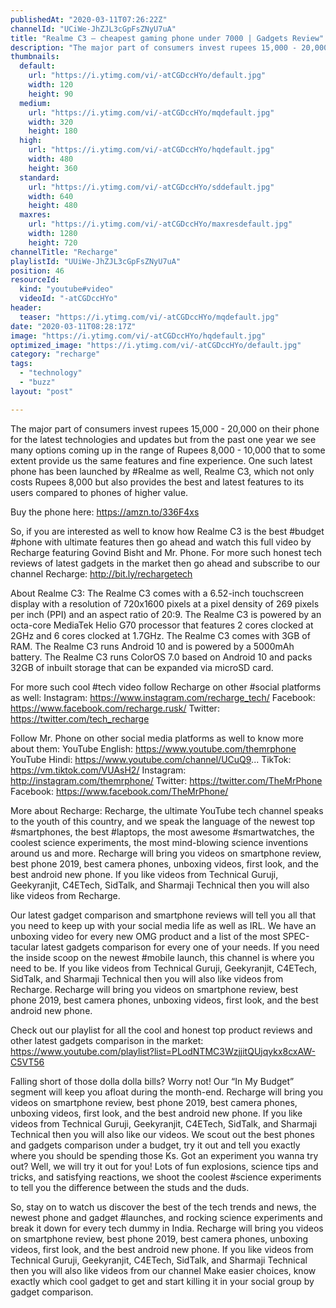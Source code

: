 ```yaml
---
publishedAt: "2020-03-11T07:26:22Z"
channelId: "UCiWe-JhZJL3cGpFsZNyU7uA"
title: "Realme C3 – cheapest gaming phone under 7000 | Gadgets Review"
description: "The major part of consumers invest rupees 15,000 - 20,000 on their phone for the latest technologies and updates but from the past one year we see many options coming up in the range of Rupees 8,000 - 10,000 that to some extent provide us the same features and fine experience. One such latest phone has been launched by #Realme as well, Realme C3, which not only costs Rupees 8,000 but also provides the best and latest features to its users compared to phones of higher value.\n\nBuy the phone here: https://amzn.to/336F4xs\n\nSo, if you are interested as well to know how Realme C3 is the best #budget #phone with ultimate features then go ahead and watch this full video by Recharge featuring Govind Bisht and Mr. Phone. For more such honest tech reviews of latest gadgets in the market then go ahead and subscribe to our channel Recharge: http://bit.ly/rechargetech\n\nAbout Realme C3:\nThe Realme C3 comes with a 6.52-inch touchscreen display with a resolution of 720x1600 pixels at a pixel density of 269 pixels per inch (PPI) and an aspect ratio of 20:9. The Realme C3 is powered by an octa-core MediaTek Helio G70 processor that features 2 cores clocked at 2GHz and 6 cores clocked at 1.7GHz. The Realme C3 comes with 3GB of RAM. The Realme C3 runs Android 10 and is powered by a 5000mAh battery. The Realme C3 runs ColorOS 7.0 based on Android 10 and packs 32GB of inbuilt storage that can be expanded via microSD card.\n\nFor more such cool #tech video follow Recharge on other #social platforms as well: Instagram: https://www.instagram.com/recharge_tech/ Facebook: https://www.facebook.com/recharge.rusk/ Twitter: https://twitter.com/tech_recharge\n\nFollow Mr. Phone on other social media platforms as well to know more about them: \nYouTube English: https://www.youtube.com/themrphone\nYouTube Hindi: https://www.youtube.com/channel/UCuQ9...\nTikTok: https://vm.tiktok.com/VUAsH2/\nInstagram: http://instagram.com/themrphone/\nTwitter: https://twitter.com/TheMrPhone\nFacebook:  https://www.facebook.com/TheMrPhone/\n\nMore about Recharge: Recharge, the ultimate YouTube tech channel speaks to the youth of this country, and we speak the language of the newest top #smartphones, the best #laptops, the most awesome #smartwatches, the coolest science experiments, the most mind-blowing science inventions around us and more. Recharge will bring you videos on smartphone review, best phone 2019, best camera phones, unboxing videos, first look, and the best android new phone. If you like videos from Technical Guruji, Geekyranjit, C4ETech, SidTalk, and Sharmaji Technical then you will also like videos from Recharge. \n\nOur latest gadget comparison and smartphone reviews will tell you all that you need to keep up with your social media life as well as IRL. We have an unboxing video for every new OMG product and a list of the most SPEC-tacular latest gadgets comparison for every one of your needs. If you need the inside scoop on the newest #mobile launch, this channel is where you need to be. If you like videos from Technical Guruji, Geekyranjit, C4ETech, SidTalk, and Sharmaji Technical then you will also like videos from Recharge. Recharge will bring you videos on smartphone review, best phone 2019, best camera phones, unboxing videos, first look, and the best android new phone.\n\nCheck out our playlist for all the cool and honest top product reviews and other latest gadgets comparison in the market: https://www.youtube.com/playlist?list=PLodNTMC3WzjjitQUjqykx8cxAW-C5VT56\n\nFalling short of those dolla dolla bills? Worry not! Our “In My Budget” segment will keep you afloat during the month-end. Recharge will bring you videos on smartphone review, best phone 2019, best camera phones, unboxing videos, first look, and the best android new phone. If you like videos from Technical Guruji, Geekyranjit, C4ETech, SidTalk, and Sharmaji Technical then you will also like our videos. We scout out the best phones and gadgets comparison under a budget, try it out and tell you exactly where you should be spending those Ks. Got an experiment you wanna try out? Well, we will try it out for you! Lots of fun explosions, science tips and tricks, and satisfying reactions, we shoot the coolest #science experiments to tell you the difference between the studs and the duds.\n\nSo, stay on to watch us discover the best of the tech trends and news, the newest phone and gadget #launches, and rocking science experiments and break it down for every tech dummy in India. Recharge will bring you videos on smartphone review, best phone 2019, best camera phones, unboxing videos, first look, and the best android new phone. If you like videos from Technical Guruji, Geekyranjit, C4ETech, SidTalk, and Sharmaji Technical then you will also like videos from our channel Make easier choices, know exactly which cool gadget to get and start killing it in your social group by gadget comparison."
thumbnails:
  default:
    url: "https://i.ytimg.com/vi/-atCGDccHYo/default.jpg"
    width: 120
    height: 90
  medium:
    url: "https://i.ytimg.com/vi/-atCGDccHYo/mqdefault.jpg"
    width: 320
    height: 180
  high:
    url: "https://i.ytimg.com/vi/-atCGDccHYo/hqdefault.jpg"
    width: 480
    height: 360
  standard:
    url: "https://i.ytimg.com/vi/-atCGDccHYo/sddefault.jpg"
    width: 640
    height: 480
  maxres:
    url: "https://i.ytimg.com/vi/-atCGDccHYo/maxresdefault.jpg"
    width: 1280
    height: 720
channelTitle: "Recharge"
playlistId: "UUiWe-JhZJL3cGpFsZNyU7uA"
position: 46
resourceId:
  kind: "youtube#video"
  videoId: "-atCGDccHYo"
header:
  teaser: "https://i.ytimg.com/vi/-atCGDccHYo/mqdefault.jpg"
date: "2020-03-11T08:28:17Z"
image: "https://i.ytimg.com/vi/-atCGDccHYo/hqdefault.jpg"
optimized_image: "https://i.ytimg.com/vi/-atCGDccHYo/default.jpg"
category: "recharge"
tags:
  - "technology"
  - "buzz"
layout: "post"

---
```

The major part of consumers invest rupees 15,000 - 20,000 on their phone for the latest technologies and updates but from the past one year we see many options coming up in the range of Rupees 8,000 - 10,000 that to some extent provide us the same features and fine experience. One such latest phone has been launched by #Realme as well, Realme C3, which not only costs Rupees 8,000 but also provides the best and latest features to its users compared to phones of higher value.

Buy the phone here: https://amzn.to/336F4xs

So, if you are interested as well to know how Realme C3 is the best #budget #phone with ultimate features then go ahead and watch this full video by Recharge featuring Govind Bisht and Mr. Phone. For more such honest tech reviews of latest gadgets in the market then go ahead and subscribe to our channel Recharge: http://bit.ly/rechargetech

About Realme C3:
The Realme C3 comes with a 6.52-inch touchscreen display with a resolution of 720x1600 pixels at a pixel density of 269 pixels per inch (PPI) and an aspect ratio of 20:9. The Realme C3 is powered by an octa-core MediaTek Helio G70 processor that features 2 cores clocked at 2GHz and 6 cores clocked at 1.7GHz. The Realme C3 comes with 3GB of RAM. The Realme C3 runs Android 10 and is powered by a 5000mAh battery. The Realme C3 runs ColorOS 7.0 based on Android 10 and packs 32GB of inbuilt storage that can be expanded via microSD card.

For more such cool #tech video follow Recharge on other #social platforms as well: Instagram: https://www.instagram.com/recharge_tech/ Facebook: https://www.facebook.com/recharge.rusk/ Twitter: https://twitter.com/tech_recharge

Follow Mr. Phone on other social media platforms as well to know more about them: 
YouTube English: https://www.youtube.com/themrphone
YouTube Hindi: https://www.youtube.com/channel/UCuQ9...
TikTok: https://vm.tiktok.com/VUAsH2/
Instagram: http://instagram.com/themrphone/
Twitter: https://twitter.com/TheMrPhone
Facebook:  https://www.facebook.com/TheMrPhone/

More about Recharge: Recharge, the ultimate YouTube tech channel speaks to the youth of this country, and we speak the language of the newest top #smartphones, the best #laptops, the most awesome #smartwatches, the coolest science experiments, the most mind-blowing science inventions around us and more. Recharge will bring you videos on smartphone review, best phone 2019, best camera phones, unboxing videos, first look, and the best android new phone. If you like videos from Technical Guruji, Geekyranjit, C4ETech, SidTalk, and Sharmaji Technical then you will also like videos from Recharge. 

Our latest gadget comparison and smartphone reviews will tell you all that you need to keep up with your social media life as well as IRL. We have an unboxing video for every new OMG product and a list of the most SPEC-tacular latest gadgets comparison for every one of your needs. If you need the inside scoop on the newest #mobile launch, this channel is where you need to be. If you like videos from Technical Guruji, Geekyranjit, C4ETech, SidTalk, and Sharmaji Technical then you will also like videos from Recharge. Recharge will bring you videos on smartphone review, best phone 2019, best camera phones, unboxing videos, first look, and the best android new phone.

Check out our playlist for all the cool and honest top product reviews and other latest gadgets comparison in the market: https://www.youtube.com/playlist?list=PLodNTMC3WzjjitQUjqykx8cxAW-C5VT56

Falling short of those dolla dolla bills? Worry not! Our “In My Budget” segment will keep you afloat during the month-end. Recharge will bring you videos on smartphone review, best phone 2019, best camera phones, unboxing videos, first look, and the best android new phone. If you like videos from Technical Guruji, Geekyranjit, C4ETech, SidTalk, and Sharmaji Technical then you will also like our videos. We scout out the best phones and gadgets comparison under a budget, try it out and tell you exactly where you should be spending those Ks. Got an experiment you wanna try out? Well, we will try it out for you! Lots of fun explosions, science tips and tricks, and satisfying reactions, we shoot the coolest #science experiments to tell you the difference between the studs and the duds.

So, stay on to watch us discover the best of the tech trends and news, the newest phone and gadget #launches, and rocking science experiments and break it down for every tech dummy in India. Recharge will bring you videos on smartphone review, best phone 2019, best camera phones, unboxing videos, first look, and the best android new phone. If you like videos from Technical Guruji, Geekyranjit, C4ETech, SidTalk, and Sharmaji Technical then you will also like videos from our channel Make easier choices, know exactly which cool gadget to get and start killing it in your social group by gadget comparison.